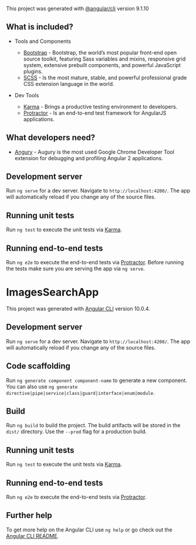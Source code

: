 This project was generated with [@angular/cli](https://github.com/angular/angular-cli) version 9.1.10
## What is included?

- Tools and Components
    - [Bootstrap](https://getbootstrap.com/) - Bootstrap, the world’s most popular front-end open source toolkit, 
        featuring Sass variables and mixins, responsive grid system, extensive prebuilt components, and powerful JavaScript plugins.        
    - [SCSS](http://sass-lang.com/) - Is the most mature, stable, and powerful professional grade CSS extension 
        language in the world.
    
- Dev Tools    
    - [Karma](https://karma-runner.github.io) - Brings a productive testing environment to developers. 
    - [Protractor](http://www.protractortest.org/) - Is an end-to-end test framework for AngularJS applications. 
    
 ## What developers need?
 - [Angury](https://augury.angular.io/) - Augury is the most used Google Chrome Developer Tool extension for debugging 
    and profiling Angular 2 applications.
 
 ## Development server
 Run `ng serve` for a dev server. Navigate to `http://localhost:4200/`. The app will automatically reload if you change 
 any of the source files.

## Running unit tests

Run `ng test` to execute the unit tests via [Karma](https://karma-runner.github.io).

## Running end-to-end tests

Run `ng e2e` to execute the end-to-end tests via [Protractor](http://www.protractortest.org/).
Before running the tests make sure you are serving the app via `ng serve`.

# ImagesSearchApp

This project was generated with [Angular CLI](https://github.com/angular/angular-cli) version 10.0.4.

## Development server

Run `ng serve` for a dev server. Navigate to `http://localhost:4200/`. The app will automatically reload if you change any of the source files.

## Code scaffolding

Run `ng generate component component-name` to generate a new component. You can also use `ng generate directive|pipe|service|class|guard|interface|enum|module`.

## Build

Run `ng build` to build the project. The build artifacts will be stored in the `dist/` directory. Use the `--prod` flag for a production build.

## Running unit tests

Run `ng test` to execute the unit tests via [Karma](https://karma-runner.github.io).

## Running end-to-end tests

Run `ng e2e` to execute the end-to-end tests via [Protractor](http://www.protractortest.org/).

## Further help

To get more help on the Angular CLI use `ng help` or go check out the [Angular CLI README](https://github.com/angular/angular-cli/blob/master/README.md).
